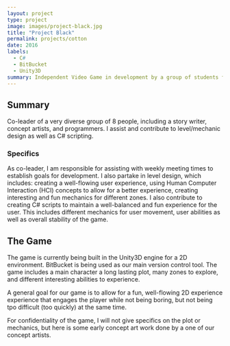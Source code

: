 ```yaml
---
layout: project
type: project
image: images/project-black.jpg
title: "Project Black"
permalink: projects/cotton
date: 2016
labels:
  - C#
  - BitBucket
  - Unity3D
summary: Independent Video Game in development by a group of students from UH Manoa.
---
```

## Summary
Co-leader of a very diverse group of 8 people, including a story writer, concept artists, and programmers.
I assist and contribute to level/mechanic design as well as C# scripting.

### Specifics
As co-leader,  I am responsible for assisting with weekly meeting times to establish goals for development. I also partake in level design, which includes: creating a well-flowing user experience, using Human Computer Interaction (HCI) concepts to allow for a better experience, creating interesting and fun mechanics for different zones. I also contribute to creating C# scripts to maintain a well-balanced and fun experience for the user. This includes different mechanics for user movement, user abilities as well as overall stability of the game. 

## The Game
The game is currently being built in the Unity3D engine for a 2D environment. BitBucket is being used as our main version control tool. The game includes a main character a long lasting plot, many zones to explore, and different interesting abilities to experience. 

A general goal for our game is to allow for a fun, well-flowing 2D experience experience that engages the player while not being boring, but not being tpo difficult (too quickly) at the same time. 

For confidentiality of the game, I will not give specifics on the plot or mechanics, but here is some early concept art work done by a one of our concept artists.
